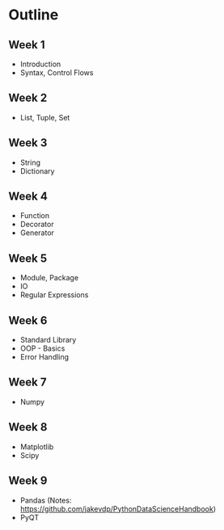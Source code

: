 # Outline

## Week 1

* Introduction
* Syntax, Control Flows

## Week 2

* List, Tuple, Set

## Week 3

* String
* Dictionary

## Week 4

* Function
* Decorator
* Generator

## Week 5

* Module, Package
* IO
* Regular Expressions

## Week 6

* Standard Library
* OOP - Basics
* Error Handling

## Week 7

* Numpy

## Week 8

* Matplotlib
* Scipy

## Week 9

* Pandas (Notes: https://github.com/jakevdp/PythonDataScienceHandbook)
* PyQT
